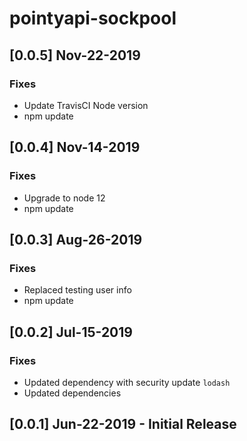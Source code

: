 # pointyapi-sockpool

## [0.0.5] Nov-22-2019

### Fixes
- Update TravisCI Node version
- npm update

## [0.0.4] Nov-14-2019

### Fixes
- Upgrade to node 12
- npm update

## [0.0.3] Aug-26-2019

### Fixes
- Replaced testing user info
- npm update

## [0.0.2] Jul-15-2019

### Fixes
- Updated dependency with security update `lodash`
- Updated dependencies

## [0.0.1] Jun-22-2019 - Initial Release
